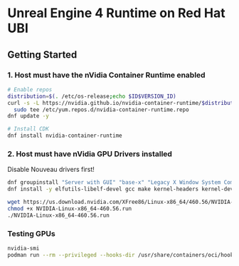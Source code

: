 # Unreal Engine 4 Runtime on Red Hat UBI

## Getting Started

### 1. Host must have the nVidia Container Runtime enabled

```bash
# Enable repos
distribution=$(. /etc/os-release;echo $ID$VERSION_ID)
curl -s -L https://nvidia.github.io/nvidia-container-runtime/$distribution/nvidia-container-runtime.repo | \
  sudo tee /etc/yum.repos.d/nvidia-container-runtime.repo
dnf update -y

# Install CDK
dnf install nvidia-container-runtime
```

### 2. Host must have nVidia GPU Drivers installed

Disable Nouveau drivers first!

```bash
dnf groupinstall "Server with GUI" "base-x" "Legacy X Window System Compatibility" "Development Tools"
dnf install -y elfutils-libelf-devel gcc make kernel-headers kernel-devel acpid libglvnd-glx libglvnd-opengl libglvnd-devel pkgconfig

wget https://us.download.nvidia.com/XFree86/Linux-x86_64/460.56/NVIDIA-Linux-x86_64-460.56.run
chmod +x NVIDIA-Linux-x86_64-460.56.run
./NVIDIA-Linux-x86_64-460.56.run
```

### Testing GPUs

```bash
nvidia-smi
podman run --rm --privileged --hooks-dir /usr/share/containers/oci/hooks.d docker.io/nvidia/cudagl:11.2.0-runtime-centos8 nvidia-smi
```
